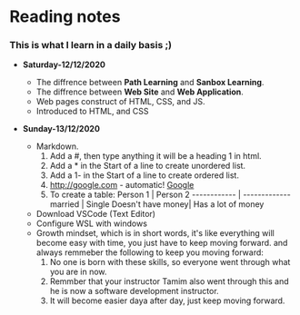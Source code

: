 # Reading notes

### This is what I learn in a daily basis ;)

* **Saturday-12/12/2020**
  * The diffrence between **Path Learning** and **Sanbox Learning**.
  * The diffrence between **Web Site** and **Web Application**.
  * Web pages construct of HTML, CSS, and JS.
  * Introduced to HTML, and CSS

* **Sunday-13/12/2020**
  * Markdown.
    1. Add a #, then type anything it will be a heading 1 in html.
    2. Add a * in the Start of a line to create unordered list.
    3. Add a 1- in the Start of a line to create ordered list.
    4. http://google.com - automatic!
       [Google](http://google.com)
    5. To create a table:
                         Person 1 | Person 2
                     ------------ | -------------
                          married | Single
                Doesn't have money| Has a lot of money
  * Download VSCode (Text Editor) 
  * Configure WSL with windows
  * Growth mindset, which is in short words, it's like everything will become easy with time, you just have to keep moving forward.
    and always remmeber the following to keep you moving forward:
      1. No one is born with these skills, so everyone went through what you are in now.
      2. Remmber that your instructor Tamim also went through this and he is now a software development instructor.
      3. It will become easier daya after day, just keep moving forward. 
  
